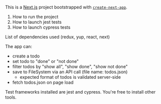 This is a [Next.js](https://nextjs.org/) project bootstrapped with [`create-next-app`](https://github.com/vercel/next.js/tree/canary/packages/create-next-app).


1. How to run the project
2. How to launch jest tests
3. How to launch cypress tests

List of dependencies used (redux, yup, react, next)

The app can:
- create a todo
- set todo to "done" or "not done"
- filter todos by "show all", "show done", "show not done"
- save to FileSystem via an API call (file name: todos.json)
    - expected format of todos is validated server-side
- fetch todos.json on page load

Test frameworks installed are jest and cypress.
You're free to install other tools.